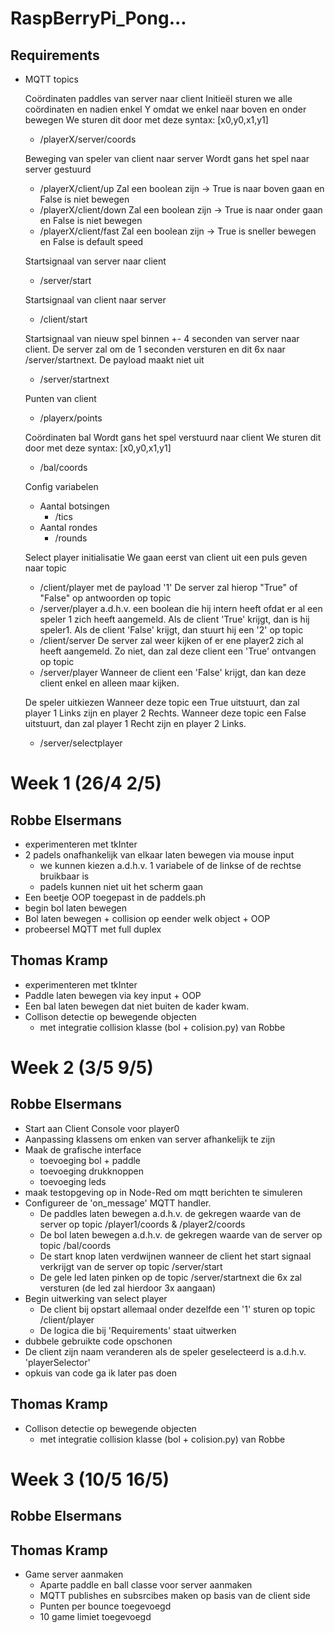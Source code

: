 # RaspBerryPi_Pong...

## Requirements
* MQTT topics

    Coördinaten paddles van server naar client
    Initieël sturen we alle coördinaten en nadien enkel Y omdat we enkel naar boven en onder bewegen
    We sturen dit door met deze syntax: [x0,y0,x1,y1]
    - /playerX/server/coords

    Beweging van speler van client naar server
    Wordt gans het spel naar server gestuurd
    - /playerX/client/up  Zal een boolean zijn -> True is naar boven gaan en False is niet bewegen
    - /playerX/client/down  Zal een boolean zijn -> True is naar onder gaan en False is niet bewegen
    - /playerX/client/fast  Zal een boolean zijn -> True is sneller bewegen en False is default speed

    Startsignaal van server naar client
    - /server/start

    Startsignaal van client naar server
    - /client/start

    Startsignaal van nieuw spel binnen +- 4 seconden van server naar client.
    De server zal om de 1 seconden versturen en dit 6x naar /server/startnext. De payload maakt niet uit
    - /server/startnext

    Punten van client
    - /playerx/points

    Coördinaten bal
    Wordt gans het spel verstuurd naar client
        We sturen dit door met deze syntax: [x0,y0,x1,y1]
    - /bal/coords

    Config variabelen
    - Aantal botsingen
        - /tics
    - Aantal rondes
        - /rounds

    Select player initialisatie 
    We gaan eerst van client uit een puls geven naar topic
    - /client/player 
    met de payload '1'
    De server zal hierop "True" of "False" op antwoorden op topic
    - /server/player
    a.d.h.v. een boolean die hij intern heeft ofdat er al een speler 1 zich heeft aangemeld.
    Als de client 'True' krijgt, dan is hij speler1.
    Als de client 'False' krijgt, dan stuurt hij een '2' op topic
    - /client/server
    De server zal weer kijken of er ene player2 zich al heeft aangemeld. Zo niet, dan zal deze client een 'True' ontvangen op topic
    - /server/player
    Wanneer de client een 'False' krijgt, dan kan deze client enkel en alleen maar kijken.

    De speler uitkiezen
    Wanneer deze topic een True uitstuurt, dan zal player 1 Links zijn en player 2 Rechts.
    Wanneer deze topic een False uitstuurt, dan zal player 1 Recht zijn en player 2 Links.
    - /server/selectplayer


# Week 1 (26/4 2/5)
## Robbe Elsermans
* experimenteren met tkInter
* 2 padels onafhankelijk van elkaar laten bewegen via mouse input
    * we kunnen kiezen a.d.h.v. 1 variabele of de linkse of de rechtse bruikbaar is
    * padels kunnen niet uit het scherm gaan
* Een beetje OOP toegepast in de paddels.ph
* begin bol laten bewegen
* Bol laten bewegen + collision op eender welk object + OOP
* probeersel MQTT met full duplex 

## Thomas Kramp
* experimenteren met tkInter
* Paddle laten bewegen via key input + OOP
* Een bal laten bewegen dat niet buiten de kader kwam.
* Collison detectie op bewegende objecten
    * met integratie collision klasse (bol + colision.py) van Robbe


# Week 2 (3/5 9/5)
## Robbe Elsermans
* Start aan Client Console voor player0
* Aanpassing klassens om enken van server afhankelijk te zijn
* Maak de grafische interface 
    * toevoeging bol + paddle
    * toevoeging drukknoppen
    * toevoeging leds
* maak testopgeving op in Node-Red om mqtt berichten te simuleren
* Configureer de 'on_message' MQTT handler.
    * De paddles laten bewegen a.d.h.v. de gekregen waarde van de server op topic /player1/coords & /player2/coords
    * De bol laten bewegen a.d.h.v. de gekregen waarde van de server op topic /bal/coords
    * De start knop laten verdwijnen wanneer de client het start signaal verkrijgt van de server op topic /server/start
    * De gele led laten pinken op de topic /server/startnext die 6x zal versturen (de led zal hierdoor 3x aangaan)
* Begin uitwerking van select player 
    * De client bij opstart allemaal onder dezelfde een '1' sturen op topic /client/player
    * De logica die bij 'Requirements' staat uitwerken
* dubbele gebruikte code opschonen
* De client zijn naam veranderen als de speler geselecteerd is a.d.h.v. 'playerSelector'
* opkuis van code ga ik later pas doen

## Thomas Kramp
* Collison detectie op bewegende objecten
    * met integratie collision klasse (bol + colision.py) van Robbe

# Week 3 (10/5 16/5)
## Robbe Elsermans

## Thomas Kramp
* Game server aanmaken
    * Aparte paddle en ball classe voor server aanmaken
    * MQTT publishes en subsrcibes maken op basis van de client side
    * Punten per bounce toegevoegd
    * 10 game limiet toegevoegd
